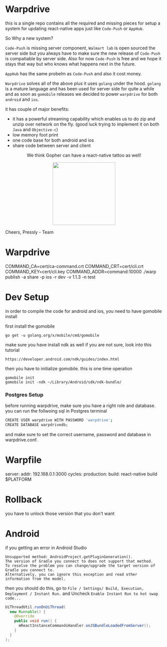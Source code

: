 # Warpdrive

this is a single repo contains all the required and missing pieces for setup a system for updating react-native apps just like `Code-Push` or `AppHub`. 

So Why a new system? 

`Code-Push` is missing server component, `Walmart lab` is open sourced the server side but you always have to make sure the new release of `Code-Push` is compatiable by server side. Also for now `Code-Push` is free and we hope it stays that way but who knows what happens next in the future.

`AppHub` has the same probelm as `Code-Push` and also it cost money.

`Warpdrive` solves all of the above plus it uses `golang` under the hood. `golang` is a mature language and has been used for server side for quite a while and as soon as `gomobile` releases we decided to power `warpdrive` for both `android` and `ios`.

it has couple of major benefits:

- it has a powerful streaming capability which enables us to do zip and unzip over network on the fly. (good luck trying to implement it on both `Java` and `Objective-c`)
- low memory foot print
- one code base for both android and ios
- share code between server and client

<p align="center">
  We think Gopher can have a react-native tattoo as well!
</p>
<p align="center">
  <img width="200" src="https://raw.githubusercontent.com/pressly/warpdrive/master/docs/assets/gopher-tattoo.jpg" />
</p>

Cheers,
Pressly - Team

# Warpdrive

 COMMAND_CA=cert/ca-command.crt COMMAND_CRT=cert/cli.crt COMMAND_KEY=cert/cli.key COMMAND_ADDR=command:10000 ./warp publish -a share -p ios -r dev -v 1.1.3 -n test

# Dev Setup

in order to compile the code for android and ios, you need to have gomobile install

first install the gomobile

```
go get -u golang.org/x/mobile/cmd/gomobile 
```

make sure you have install ndk as well if you are not sure, look into this tutorial

``` 
https://developer.android.com/ndk/guides/index.html
```

then you have to initialize gomobile. this is one time operation

```
gomobile init
gomobile init -ndk ~/Library/Android/sdk/ndk-bundle/
```

### Postgres Setup

before running warpdrive, make sure you have a right role and database. you can run the follwoing sql in Postgres terminal

```bash
CREATE USER warpdrive WITH PASSWORD 'warpdrive';
CREATE DATABASE warpdrivedb;
```

and make sure to set the correct username, password and database in warpdrive.conf.

# Warpfile

server:
  addr: 192.168.0.1:3000
cycles:
  production:
    build: react-native build $PLATFORM



# Rollback
you have to unlock those version that you don't want


# Android

if you getting an error in Android Studio

```
Unsupported method: AndroidProject.getPluginGeneration().
The version of Gradle you connect to does not support that method.
To resolve the problem you can change/upgrade the target version of Gradle you connect to.
Alternatively, you can ignore this exception and read other information from the model.
```

then you should do this, go to `File / Settings/ Build, Execution, Deployment / Instant Run.` and Uncheck `Enable Instant Run to hot swap code...`


```java
UiThreadUtil.runOnUiThread(
  new Runnable() {
    @Override
    public void run() {
      mReactInstanceCommandsHandler.onJSBundleLoadedFromServer();
    }
  }
);
```
